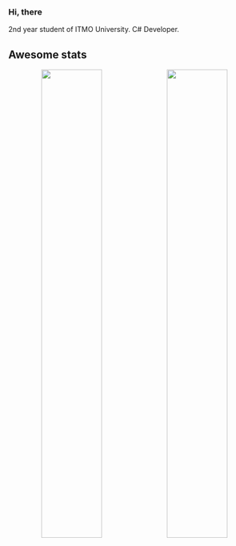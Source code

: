 ### Hi, there

2nd year student of ITMO University.
C# Developer.

## Awesome stats
<p align="center">
    <img src='https://github-readme-stats.vercel.app/api?username=MGSDS&count_private=true&show_icons=true&theme=radical' width=49%>
    <img src='https://github-readme-stats.vercel.app/api/top-langs/?username=MGSDS&layout=compact' width=49%/>
</p>
<!--
**MGSDS/MGSDS** is a ✨ _special_ ✨ repository because its `README.md` (this file) appears on your GitHub profile.

Here are some ideas to get you started:

- 🔭 I’m currently working on ...
- 🌱 I’m currently learning ...
- 👯 I’m looking to collaborate on ...
- 🤔 I’m looking for help with ...
- 💬 Ask me about ...
- 📫 How to reach me: ...
- 😄 Pronouns: ...
- ⚡ Fun fact: ...
-->
